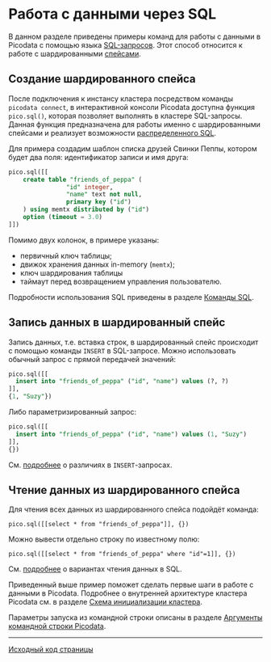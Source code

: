 # Работа с данными через SQL
В данном разделе приведены примеры команд для работы с данными в
Picodata с помощью языка [SQL-запросов](sql/queries.md). Этот способ относится к работе с
шардированными [спейсами](glossary.md#space). 


## Создание шардированного спейса

После подключения к инстансу кластера посредством команды `picodata
connect`, в интерактивной консоли Picodata доступна функция
`pico.sql()`, которая позволяет выполнять в кластере SQL-запросы. Данная
функция предназначена для работы именно с шардированными спейсами и
реализует возможности [распределенного SQL](../sql/review).

Для примера создадим шаблон списка друзей Свинки Пеппы, 
котором будет два поля: идентификатор записи и имя друга:

```sql
pico.sql([[
	create table "friends_of_peppa" (
    	        "id" integer,
                "name" text not null,
    	        primary key ("id")
	) using memtx distributed by ("id")
	option (timeout = 3.0)
]])
```

Помимо двух колонок, в примере указаны:

- первичный ключ таблицы;
- движок хранения данных in-memory (`memtx`);
- ключ шардирования таблицы
- таймаут перед возвращением управления пользователю.

Подробности использования SQL приведены в разделе [Команды SQL](sql/queries.md).

## Запись данных в шардированный спейс
Запись данных, т.е. вставка строк, в шардированный спейс происходит с помощью команды `INSERT` в SQL-запросе.
Можно использовать обычный запрос с прямой передачей значений:
 
```sql
pico.sql([[
  insert into "friends_of_peppa" ("id", "name") values (?, ?)
]],
{1, "Suzy"})
```

Либо параметризированный запрос:

```sql
pico.sql([[
  insert into "friends_of_peppa" ("id", "name") values (1, "Suzy")
]],
{})
```
См. [подробнее](sql/queries.md#insert) о различиях в `INSERT`-запросах.

## Чтение данных из шардированного спейса
Для чтения всех данных из шардированного спейса подойдёт команда:

```
pico.sql([[select * from "friends_of_peppa"]], {})
```

Можно вывести отдельно строку по известному полю:

```
pico.sql([[select * from "friends_of_peppa" where "id"=1]], {})
```

См. [подробнее](sql/queries.md#select) о вариантах чтения данных в SQL.

Приведенный выше пример поможет сделать первые шаги в работе с данными в Picodata.
Подробнее о внутренней архитектуре кластера Picodata см. в разделе
[Cхема инициализации кластера](../clustering). 

Параметры запуска из командной строки описаны в разделе [Аргументы командной строки Picodata](../cli).

---
[Исходный код страницы](https://git.picodata.io/picodata/picodata/docs/-/blob/main/docs/tutorial_sql.md)

